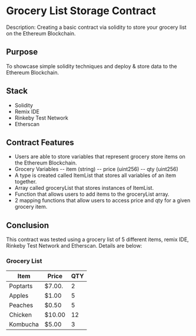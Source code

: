 # Grocery List Storage Contract
Description: Creating a basic contract via solidity to store your grocery list on the Ethereum Blockchain.

## Purpose
To showcase simple solidity techniques and deploy & store data to the Ethereum Blockchain.

## Stack
- Solidity
- Remix IDE
- Rinkeby Test Network
- Etherscan 

## Contract Features
- Users are able to store variables that represent grocery store items on the Ethereum Blockchain.
- Grocery Variables
-- item (string)
-- price (uint256)
-- qty (uint256)
- A type is created called ItemList that stores all variables of an item together.
- Array called groceryList that stores instances of ItemList.
- Function that allows users to add items to the groceryList array.
- 2 mapping functions that allow users to access price and qty for a given grocery item.

## Conclusion 
This contract was tested using a grocery list of 5 different items, remix IDE, Rinkeby Test Network and Etherscan. Details are below:

### Grocery List
| Item         | Price     | QTY        |
|--------------|-----------|------------|
| Poptarts     | $7.00.    | 2          |
| Apples       | $1.00     | 5          |
| Peaches      | $0.50     | 5          |
| Chicken      | $10.00    | 12         |
| Kombucha     | $5.00     | 3          |


